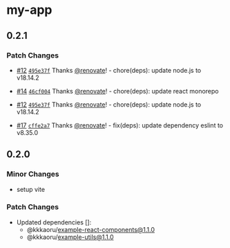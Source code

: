 # my-app

## 0.2.1

### Patch Changes

- [#12](https://github.com/kkkaoru/frontend-configs/pull/12) [`495e37f`](https://github.com/kkkaoru/frontend-configs/commit/495e37f2d560ac5e16c6a9a5738a0c8ea662fb07) Thanks [@renovate](https://github.com/apps/renovate)! - chore(deps): update node.js to v18.14.2

- [#14](https://github.com/kkkaoru/frontend-configs/pull/14) [`46cf004`](https://github.com/kkkaoru/frontend-configs/commit/46cf0046c26667c7ad6c38f8dcffab389290dcdd) Thanks [@renovate](https://github.com/apps/renovate)! - chore(deps): update react monorepo

- [#12](https://github.com/kkkaoru/frontend-configs/pull/12) [`495e37f`](https://github.com/kkkaoru/frontend-configs/commit/495e37f2d560ac5e16c6a9a5738a0c8ea662fb07) Thanks [@renovate](https://github.com/apps/renovate)! - chore(deps): update node.js to v18.14.2

- [#17](https://github.com/kkkaoru/frontend-configs/pull/17) [`cffe2a7`](https://github.com/kkkaoru/frontend-configs/commit/cffe2a7238c6a2b02a6993b8a0764b71d7f9aa88) Thanks [@renovate](https://github.com/apps/renovate)! - fix(deps): update dependency eslint to v8.35.0

## 0.2.0

### Minor Changes

- setup vite

### Patch Changes

- Updated dependencies []:
  - @kkkaoru/example-react-components@1.1.0
  - @kkkaoru/example-utils@1.1.0
